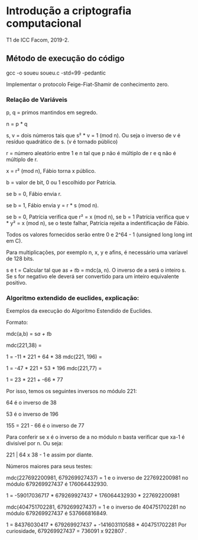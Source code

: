 # Introdução a criptografia computacional

T1 de ICC Facom, 2019-2.


## Método de execução do código

gcc -o soueu soueu.c -std=99 -pedantic


Implementar o protocolo Feige-Fiat-Shamir de conhecimento zero.


### Relação de Variáveis

p, q = primos mantindos em segredo.

n = p * q

s, v = dois números tais que s² * v = 1 (mod n). Ou seja o inverso de v é resíduo quadrático de s. (v é tornado público)

r = número aleatório entre 1 e n tal que p não é múltiplo de r e q não é múltiplo de r.

x = r² (mod n), Fábio torna x público.

b = valor de bit, 0 ou 1 escolhido por Patrícia.

se b = 0, Fábio envia r.

se b = 1, Fábio envia y = r * s (mod n).

se b = 0, Patrícia verifica que r² = x (mod n), se b = 1 Patrícia verifica que v * y² = x (mod n), se o teste falhar, Patrícia rejeita a indentificação de Fábio.

Todos os valores fornecidos serão entre 0 e 2^64 - 1 (unsigned long long int em C).

Para multiplicações, por exemplo n, x, y e afins, é necessário uma varíavel de 128 bits.

s e t = Calcular tal que a*s + t*b = mdc(a, n). O inverso de a será o inteiro s. Se s for negativo ele deverá ser convertido para um inteiro equivalente positivo.

### Algoritmo extendido de euclides, explicação:
Exemplos da execução do Algoritmo Estendido de Euclides.

Formato:

mdc(a,b) = s*a + t*b

mdc(221,38) =

1 = -11 * 221 + 64 * 38
mdc(221, 196) =

1 = -47 * 221 + 53 * 196
mdc(221,77) =

1 = 23 * 221 + -66 * 77
 
Por isso, temos os seguintes inversos no módulo 221:

64 é o inverso de 38

53 é o inverso de 196

155 = 221 - 66 é o inverso de 77

Para conferir se x é o inverso de a no módulo n basta verificar que xa-1 é divisível por n. Ou seja:

221 | 64 x 38 - 1 e assim por diante.



Números maiores para seus testes:

mdc(227692200981, 679269927437) = 1 e o inverso de 227692200981 no módulo 679269927437 é  176064432930.

1 = -59017036717 * 679269927437 + 176064432930 * 227692200981



mdc(404751702281, 679269927437) = 1 e o inverso de 404751702281 no módulo 679269927437 é  537666816849.

1 =  84376030417 * 679269927437 + -141603110588 * 404751702281
Por curiosidade, 679269927437 = 736091 x 922807 .